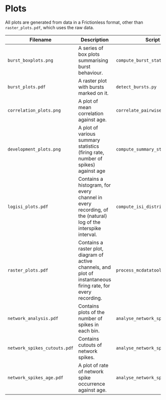 # Plots

All plots are generated from data in a Frictionless format, other than `raster_plots.pdf`, which uses the raw data.

| Filename | Description | Script |
| --- | --- | --- |
| `burst_boxplots.png` | A series of box plots summarising burst behaviour. | `compute_burst_statistics.py` |
| `burst_plots.pdf` | A raster plot with bursts marked on it. | `detect_bursts.py` |
| `correlation_plots.png` | A plot of mean correlation against age. | `correlate_pairwise.py` |
| `development_plots.png` | A plot of various summary statistics (firing rate, number of spikes) against age | `compute_summary_statistics.py` |
| `logisi_plots.pdf` | Contains a histogram, for every channel in every recording, of the (natural) log of the interspike interval. | `compute_isi_distribution.py` |
| `raster_plots.pdf` | Contains a raster plot, diagram of active channels, and plot of instantaneous firing rate, for every recording. | `process_mcdatatool.py` |
| `network_analysis.pdf` | Contains plots of the number of spikes in each bin. | `analyse_network_spikes.py` |
| `network_spikes_cutouts.pdf` | Contains cutouts of network spikes. | `analyse_network_spikes.py` |
| `network_spikes_age.pdf` | A plot of rate of network spike occurrence against age. | `analyse_network_spikes.py` |